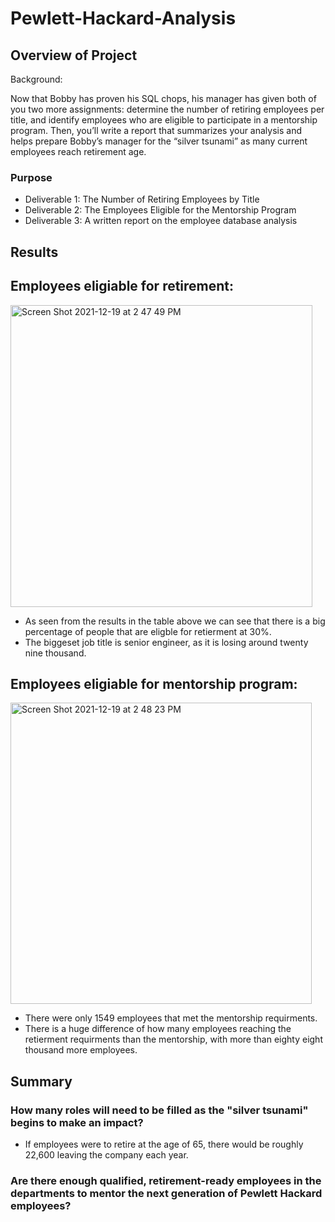 # Pewlett-Hackard-Analysis


## Overview of Project
Background: 

Now that Bobby has proven his SQL chops, his manager has given both of you two more assignments: determine the number of retiring employees per title, and identify employees who are eligible to participate in a mentorship program. Then, you’ll write a report that summarizes your analysis and helps prepare Bobby’s manager for the “silver tsunami” as many current employees reach retirement age.

### Purpose

- Deliverable 1: The Number of Retiring Employees by Title
- Deliverable 2: The Employees Eligible for the Mentorship Program
- Deliverable 3: A written report on the employee database analysis 


## Results

## Employees eligiable for retirement:


<img width="483" alt="Screen Shot 2021-12-19 at 2 47 49 PM" src="https://user-images.githubusercontent.com/93894964/146690337-ffe156df-3904-4612-97c6-491f0bc3c6ba.png">

- As seen from the results in the table above we can see that there is a big percentage of people that are eligble for retierment at 30%. 
- The biggeset job title is senior engineer, as it is losing around twenty nine thousand. 

## Employees eligiable for mentorship program:



<img width="482" alt="Screen Shot 2021-12-19 at 2 48 23 PM" src="https://user-images.githubusercontent.com/93894964/146690348-09b18303-a1f9-4cdb-996e-7724effedcdf.png">

- There were only 1549 employees that met the mentorship requirments.
- There is a huge difference of how many employees reaching the retierment requirments than the mentorship, with more than eighty eight thousand more employees. 




## Summary 

### How many roles will need to be filled as the "silver tsunami" begins to make an impact?


- If employees were to retire at the age of 65, there would be roughly 22,600  leaving the company each year.

### Are there enough qualified, retirement-ready employees in the departments to mentor the next generation of Pewlett Hackard employees?







